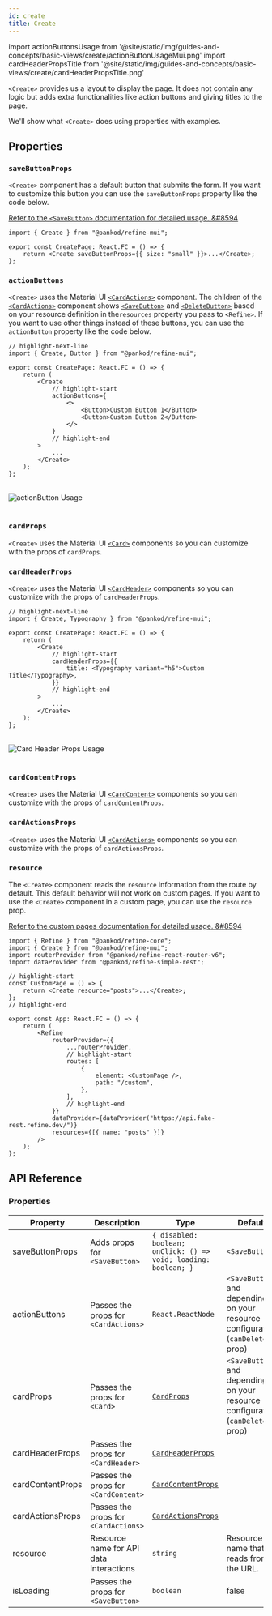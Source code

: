 ```yaml
---
id: create
title: Create
---
```


import actionButtonsUsage from '@site/static/img/guides-and-concepts/basic-views/create/actionButtonUsageMui.png'
import cardHeaderPropsTitle from '@site/static/img/guides-and-concepts/basic-views/create/cardHeaderPropsTitle.png'

`<Create>` provides us a layout to display the page. It does not contain any logic but adds extra functionalities like action buttons and giving titles to the page.

We'll show what `<Create>` does using properties with examples.

## Properties

### `saveButtonProps`

`<Create>` component has a default button that submits the form. If you want to customize this button you can use the `saveButtonProps` property like the code below.

[Refer to the `<SaveButton>` documentation for detailed usage. &#8594](/ui-frameworks/mui/components/buttons/save.md)

```tsx
import { Create } from "@pankod/refine-mui";

export const CreatePage: React.FC = () => {
    return <Create saveButtonProps={{ size: "small" }}>...</Create>;
};
```

### `actionButtons`

`<Create>` uses the Material UI [`<CardActions>`](https://mui.com/material-ui/api/card-actions/#main-content) component. The children of the [`<CardActions>`](https://mui.com/material-ui/api/card-actions/#main-content) component shows [`<SaveButton>`](/ui-frameworks/mui/components/buttons/save.md) and [`<DeleteButton>`](/ui-frameworks/mui/components/buttons/delete.md) based on your resource definition in the`resources` property you pass to `<Refine>`. If you want to use other things instead of these buttons, you can use the `actionButton` property like the code below.

```tsx title="src/pages/posts/create.tsx"
// highlight-next-line
import { Create, Button } from "@pankod/refine-mui";

export const CreatePage: React.FC = () => {
    return (
        <Create
            // highlight-start
            actionButtons={
                <>
                    <Button>Custom Button 1</Button>
                    <Button>Custom Button 2</Button>
                </>
            }
            // highlight-end
        >
            ...
        </Create>
    );
};
```

<br/>
<div class="img-container">
    <div class="window">
        <div class="control red"></div>
        <div class="control orange"></div>
        <div class="control green"></div>
    </div>
    <img src={actionButtonsUsage} alt="actionButton Usage" />
</div>
<br/>

### `cardProps`

`<Create>` uses the Material UI [`<Card>`](https://mui.com/material-ui/react-card/#main-content) components so you can customize with the props of `cardProps`.

### `cardHeaderProps`

`<Create>` uses the Material UI [`<CardHeader>`](https://mui.com/material-ui/api/card-header/) components so you can customize with the props of `cardHeaderProps`.

```tsx
// highlight-next-line
import { Create, Typography } from "@pankod/refine-mui";

export const CreatePage: React.FC = () => {
    return (
        <Create
            // highlight-start
            cardHeaderProps={{
                title: <Typography variant="h5">Custom Title</Typography>,
            }}
            // highlight-end
        >
            ...
        </Create>
    );
};
```

<br/>
<div class="img-container">
    <div class="window">
        <div class="control red"></div>
        <div class="control orange"></div>
        <div class="control green"></div>
    </div>
    <img src={cardHeaderPropsTitle} alt="Card Header Props Usage" />
</div>
<br/>

### `cardContentProps`

`<Create>` uses the Material UI [`<CardContent>`](https://mui.com/material-ui/api/card-content/) components so you can customize with the props of `cardContentProps`.

### `cardActionsProps`

`<Create>` uses the Material UI [`<CardActions>`](https://mui.com/material-ui/api/card-actions/) components so you can customize with the props of `cardActionsProps`.

### `resource`

The `<Create>` component reads the `resource` information from the route by default. This default behavior will not work on custom pages. If you want to use the `<Create>` component in a custom page, you can use the `resource` prop.

[Refer to the custom pages documentation for detailed usage. &#8594](/guides-and-concepts/custom-pages.md)

```tsx
import { Refine } from "@pankod/refine-core";
import { Create } from "@pankod/refine-mui";
import routerProvider from "@pankod/refine-react-router-v6";
import dataProvider from "@pankod/refine-simple-rest";

// highlight-start
const CustomPage = () => {
    return <Create resource="posts">...</Create>;
};
// highlight-end

export const App: React.FC = () => {
    return (
        <Refine
            routerProvider={{
                ...routerProvider,
                // highlight-start
                routes: [
                    {
                        element: <CustomPage />,
                        path: "/custom",
                    },
                ],
                // highlight-end
            }}
            dataProvider={dataProvider("https://api.fake-rest.refine.dev/")}
            resources={[{ name: "posts" }]}
        />
    );
};
```

## API Reference

### Properties

| Property         | Description                             | Type                                                                      | Default                                                                        |
| ---------------- | --------------------------------------- | ------------------------------------------------------------------------- | ------------------------------------------------------------------------------ |
| saveButtonProps  | Adds props for `<SaveButton>`           | `{ disabled: boolean; onClick: () => void; loading: boolean; }`           | `<SaveButton>`                                                                 |
| actionButtons    | Passes the props for `<CardActions>`    | `React.ReactNode`                                                         | `<SaveButton>` and depending on your resource configuration (`canDelete` prop) |
| cardProps        | Passes the props for `<Card>`           | [`CardProps`](https://mui.com/material-ui/api/card/#props)                | `<SaveButton>` and depending on your resource configuration (`canDelete` prop) |
| cardHeaderProps  | Passes the props for `<CardHeader>`     | [`CardHeaderProps`](https://mui.com/material-ui/api/card-header/#props)   |                                                                                |
| cardContentProps | Passes the props for `<CardContent>`    | [`CardContentProps`](https://mui.com/material-ui/api/card-content/#props) |                                                                                |
| cardActionsProps | Passes the props for `<CardActions>`    | [`CardActionsProps`](https://mui.com/material-ui/api/card-actions/#props) |                                                                                |
| resource         | Resource name for API data interactions | `string`                                                                  | Resource name that it reads from the URL.                                      |
| isLoading        | Passes the props for `<SaveButton>`     | `boolean`                                                                 | false                                                                          |
